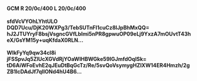 #### GCM R 20/0c/400 L 20/0c/400
**sfdVcVYOhLYhtULO**<br/>**DQD7Ucu/DjK20WXPg3/TebSUTnFl1cuCz8lJpBhMxQQ=**<br/>**hJ2JTUYryF8bsjVsgncGVfLbImi5nPR8gpwuOP09eLj9YxzA7mOUvtT43heX/GsYM15y+uqKfdaX0RLN...**<br/><br/>
**WIkFyYq9qw34cl8i**<br/>**jFSSpvJq5ZlUcXGVdRjYOaWlHBWGke59IGJmfdOqISk=**<br/>**tD6AiWFoEvhE2qJEuDtBqGcTz/Re/5svQoVsymygHZIXW14ER4Hmzh/2gZB1IcDAdJf7qIlONd4hU4B6...**